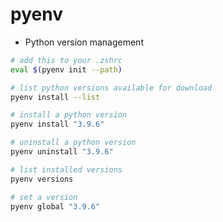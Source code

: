 # pyenv

- Python version management

```sh
# add this to your .zshrc
eval $(pyenv init --path)
```

```sh
# list python versions available for download
pyenv install --list

# install a python version
pyenv install "3.9.6"

# uninstall a python version
pyenv uninstall "3.9.6"

# list installed versions
pyenv versions

# set a version
pyenv global "3.9.6"
```
